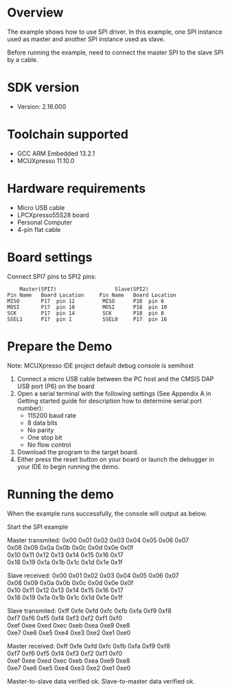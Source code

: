 Overview
========
The example shows how to use SPI driver. In this example,
one SPI instance used as master and another SPI instance used as slave.

Before running the example, need to connect the master SPI to the slave SPI
by a cable.


SDK version
===========
- Version: 2.16.000

Toolchain supported
===================
- GCC ARM Embedded  13.2.1
- MCUXpresso  11.10.0

Hardware requirements
=====================
- Micro USB cable
- LPCXpresso55S28 board
- Personal Computer
- 4-pin flat cable

Board settings
==============
Connect SPI7 pins to SPI2 pins:
~~~~~~~~~~~~~~~~~~~~~~~~~~~~~~~~~~~~~~~~~~~~~~~~~~~~~~~~~~~~~~~~~~~~~~~
    Master(SPI7)		           Slave(SPI2)
Pin Name   Board Location     Pin Name   Board Location
MISO       P17  pin 12         MISO      P18  pin 6
MOSI       P17  pin 10         MOSI      P18  pin 10
SCK        P17  pin 14         SCK       P18  pin 8
SSEL1      P17  pin 1          SSEL0     P17  pin 16
~~~~~~~~~~~~~~~~~~~~~~~~~~~~~~~~~~~~~~~~~~~~~~~~~~~~~~~~~~~~~~~~~~~~~~~

Prepare the Demo
================
Note: MCUXpresso IDE project default debug console is semihost
1.  Connect a micro USB cable between the PC host and the CMSIS DAP USB port (P6) on the board
2.  Open a serial terminal with the following settings (See Appendix A in Getting started guide for description how to determine serial port number):
    - 115200 baud rate
    - 8 data bits
    - No parity
    - One stop bit
    - No flow control
3.  Download the program to the target board.
4.  Either press the reset button on your board or launch the debugger in your IDE to begin running the demo.

Running the demo
================

When the example runs successfully, the console will output as below.

Start the SPI example

Master transmited:
0x00  0x01  0x02  0x03  0x04  0x05  0x06  0x07  
0x08  0x09  0x0a  0x0b  0x0c  0x0d  0x0e  0x0f  
0x10  0x11  0x12  0x13  0x14  0x15  0x16  0x17  
0x18  0x19  0x1a  0x1b  0x1c  0x1d  0x1e  0x1f  

Slave received:
0x00  0x01  0x02  0x03  0x04  0x05  0x06  0x07  
0x08  0x09  0x0a  0x0b  0x0c  0x0d  0x0e  0x0f  
0x10  0x11  0x12  0x13  0x14  0x15  0x16  0x17  
0x18  0x19  0x1a  0x1b  0x1c  0x1d  0x1e  0x1f  

Slave transmited:
0xff  0xfe  0xfd  0xfc  0xfb  0xfa  0xf9  0xf8  
0xf7  0xf6  0xf5  0xf4  0xf3  0xf2  0xf1  0xf0  
0xef  0xee  0xed  0xec  0xeb  0xea  0xe9  0xe8  
0xe7  0xe6  0xe5  0xe4  0xe3  0xe2  0xe1  0xe0  

Master received:
0xff  0xfe  0xfd  0xfc  0xfb  0xfa  0xf9  0xf8  
0xf7  0xf6  0xf5  0xf4  0xf3  0xf2  0xf1  0xf0  
0xef  0xee  0xed  0xec  0xeb  0xea  0xe9  0xe8  
0xe7  0xe6  0xe5  0xe4  0xe3  0xe2  0xe1  0xe0  

Master-to-slave data verified ok.
Slave-to-master data verified ok.

